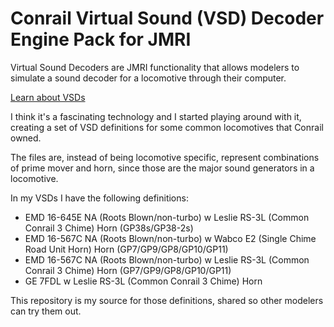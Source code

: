 # Conrail Virtual Sound (VSD) Decoder Engine Pack for JMRI

Virtual Sound Decoders are JMRI functionality that allows modelers to simulate a sound decoder for a locomotive through their computer.

[Learn about VSDs](https://www.jmri.org/help/en/package/jmri/jmrit/vsdecoder/VSDecoderFrame.shtml)

I think it's a fascinating technology and I started playing around with it, creating a set of VSD definitions for some common locomotives that Conrail owned. 

The files are, instead of being locomotive specific, represent combinations of prime mover and horn, since those are the major sound generators in a locomotive. 

In my VSDs I have the following definitions:
- EMD 16-645E NA (Roots Blown/non-turbo) w Leslie RS-3L (Common Conrail 3 Chime) Horn (GP38s/GP38-2s)
- EMD 16-567C NA (Roots Blown/non-turbo) w Wabco E2 (Single Chime Road Unit Horn) Horn (GP7/GP9/GP8/GP10/GP11)
- EMD 16-567C NA (Roots Blown/non-turbo) w Leslie RS-3L (Common Conrail 3 Chime) Horn (GP7/GP9/GP8/GP10/GP11)
- GE 7FDL w Leslie RS-3L (Common Conrail 3 Chime) Horn

This repository is my source for those definitions, shared so other modelers can try them out.

